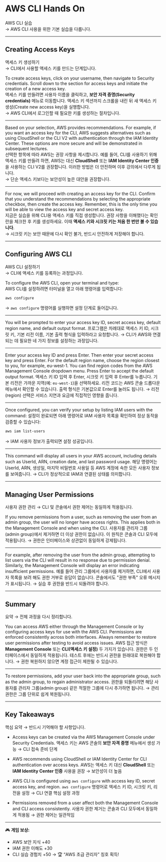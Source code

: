 
# AWS CLI Hands On  
AWS CLI 실습  
→ AWS CLI 사용을 위한 기본 실습을 다룹니다.  

---

## Creating Access Keys  
액세스 키 생성하기  
→ CLI에서 사용할 액세스 키를 만드는 단계입니다.  

To create access keys, click on your username, then navigate to Security credentials. Scroll down to the section for access keys and initiate the creation of a new access key.  
액세스 키를 만들려면 사용자 이름을 클릭하고, **보안 자격 증명(Security credentials)** 메뉴로 이동합니다. 액세스 키 섹션까지 스크롤을 내린 뒤 새 액세스 키 생성(Create new access key)을 실행합니다.  
→ AWS CLI에서 로그인할 때 필요한 키를 생성하는 절차입니다.  

---

Based on your selection, AWS provides recommendations. For example, if you want an access key for the CLI, AWS suggests alternatives such as using CloudShell or the CLI V2 with authentication through the IAM Identity Center. These options are more secure and will be demonstrated in subsequent lectures.  
선택한 항목에 따라 AWS는 권장 사항을 제시합니다. 예를 들어, CLI를 사용하기 위해 액세스 키를 만들려 하면, AWS는 대신 **CloudShell** 또는 **IAM Identity Center 인증**을 사용하는 CLI V2를 권장합니다. 이러한 방법은 더 안전하며 이후 강의에서 다루게 됩니다.  
→ 단순 액세스 키보다는 보안성이 높은 대안을 권장합니다.  

---

For now, we will proceed with creating an access key for the CLI. Confirm that you understand the recommendations by selecting the appropriate checkbox, then create the access key. Remember, this is the only time you will be able to view the access key and secret access key.  
지금은 실습을 위해 CLI용 액세스 키를 직접 생성합니다. 권장 사항을 이해했다는 확인란을 체크한 후 키를 생성하세요. 이때 **액세스 키와 시크릿 키는 처음 한 번만 볼 수 있습니다**.  
→ 시크릿 키는 보안 때문에 다시 확인 불가, 반드시 안전하게 저장해야 합니다.  

---

## Configuring AWS CLI  
AWS CLI 설정하기  
→ CLI에 액세스 키를 등록하는 과정입니다.  

To configure the AWS CLI, open your terminal and type:  
AWS CLI를 설정하려면 터미널을 열고 아래 명령어를 입력합니다:  

```bash
aws configure
````

→ `aws configure` 명령어를 실행하면 설정 단계로 들어갑니다.

---

You will be prompted to enter your access key ID, secret access key, default region name, and default output format.
프로그램은 차례대로 액세스 키 ID, 시크릿 키, 기본 리전 이름, 기본 출력 형식을 입력하라고 요청합니다.
→ CLI가 AWS와 연결되는 데 필요한 네 가지 정보를 설정하는 과정입니다.

---

Enter your access key ID and press Enter. Then enter your secret access key and press Enter. For the default region name, choose the region closest to you, for example, eu-west-1. You can find region codes from the AWS Management Console dropdown menu. Press Enter to accept the default output format.
액세스 키 ID 입력 후 Enter, 시크릿 키 입력 후 Enter를 누릅니다. 기본 리전은 가까운 지역(예: `eu-west-1`)을 선택하세요. 리전 코드는 AWS 콘솔 드롭다운 메뉴에서 확인할 수 있습니다. 출력 형식은 기본값으로 Enter를 눌러도 됩니다.
→ 리전(region) 선택은 서비스 지연과 요금에 직접적인 영향을 줍니다.

---

Once configured, you can verify your setup by listing IAM users with the command:
설정이 완료되면 아래 명령어로 IAM 사용자 목록을 확인하여 정상 동작을 검증할 수 있습니다:

```bash
aws iam list-users
```

→ IAM 사용자 정보가 출력되면 설정 성공입니다.

---

This command will display all users in your AWS account, including details such as UserId, ARN, creation date, and last password usage.
해당 명령어는 UserId, ARN, 생성일, 마지막 비밀번호 사용일 등 AWS 계정에 속한 모든 사용자 정보를 보여줍니다.
→ CLI가 정상적으로 IAM과 연결된 상태를 의미합니다.

---

## Managing User Permissions

사용자 권한 관리
→ CLI 및 콘솔에서 권한 제어는 동일하게 적용됩니다.

If you remove permissions from a user, such as removing the user from an admin group, the user will no longer have access rights. This applies both in the Management Console and when using the CLI.
사용자를 관리자 그룹(admin group)에서 제거하면 더 이상 권한이 없습니다. 이 원칙은 콘솔과 CLI 모두에 적용됩니다.
→ 권한은 인터페이스와 상관없이 동일하게 강제됩니다.

---

For example, after removing the user from the admin group, attempting to list users via the CLI will result in no response due to permission denial. Similarly, the Management Console will display an error indicating insufficient permissions.
예를 들어 관리 그룹에서 사용자를 제거하면, CLI에서 사용자 목록을 보려 해도 권한 거부로 응답이 없습니다. 콘솔에서도 "권한 부족" 오류 메시지가 표시됩니다.
→ 실습 후 권한을 반드시 되돌려야 합니다.

---

## Summary

요약
→ 전체 과정을 다시 정리합니다.

You can access AWS either through the Management Console or by configuring access keys for use with the AWS CLI. Permissions are enforced consistently across both interfaces. Always remember to restore user permissions after testing to avoid access issues.
AWS 접근 방식은 **Management Console** 또는 **CLI(액세스 키 설정)** 두 가지가 있습니다. 권한은 두 인터페이스에서 동일하게 적용됩니다. 테스트 후에는 반드시 권한을 원래대로 복원해야 합니다.
→ 권한 복원하지 않으면 계정 접근이 제한될 수 있습니다.

---

To restore permissions, add your user back into the appropriate group, such as the admin group, to regain administrator access.
권한을 되돌리려면 해당 사용자를 관리자 그룹(admin group) 같은 적절한 그룹에 다시 추가하면 됩니다.
→ 관리 권한은 그룹 단위로 쉽게 복원됩니다.

---

## Key Takeaways

핵심 요약
→ 반드시 기억해야 할 사항입니다.

* Access keys can be created via the AWS Management Console under Security Credentials.
  액세스 키는 AWS 콘솔의 **보안 자격 증명** 메뉴에서 생성 가능
  → CLI 접속 준비 단계

* AWS recommends using CloudShell or IAM Identity Center for CLI authentication over access keys.
  AWS는 액세스 키 대신 **CloudShell** 또는 **IAM Identity Center 인증** 사용을 권장
  → 보안성이 더 높음

* AWS CLI is configured using `aws configure` with access key ID, secret access key, and region.
  `aws configure` 명령어로 액세스 키 ID, 시크릿 키, 리전을 설정
  → CLI 연결 핵심 설정 과정

* Permissions removed from a user affect both the Management Console and CLI access consistently.
  사용자 권한 제거는 콘솔과 CLI 모두에서 동일하게 적용됨
  → 권한 제어는 일관적임

---

🎮 **게임 보상:**

* AWS 보안 지식 +40
* IAM 권한 이해도 +30
* CLI 실습 경험치 +50
  → 🏆 “AWS 초급 관리자” 칭호 획득!
